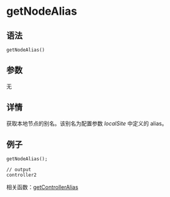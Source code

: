 # getNodeAlias

## 语法

`getNodeAlias()`

## 参数

无

## 详情

获取本地节点的别名。该别名为配置参数 *localSite* 中定义的 alias。

## 例子

```
getNodeAlias();

// output
controller2
```

相关函数：[getControllerAlias](getControllerAlias.html)

